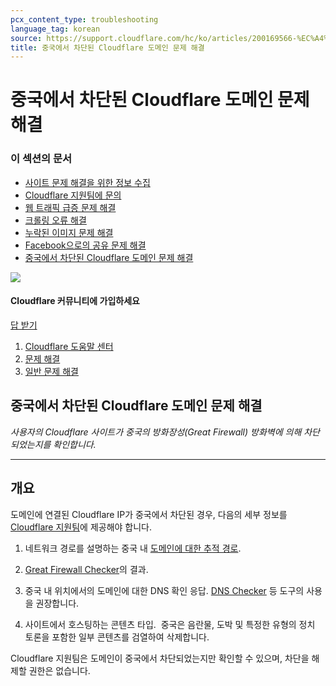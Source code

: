 ```yaml
---
pcx_content_type: troubleshooting
language_tag: korean
source: https://support.cloudflare.com/hc/ko/articles/200169566-%EC%A4%91%EA%B5%AD%EC%97%90%EC%84%9C-%EC%B0%A8%EB%8B%A8%EB%90%9C-Cloudflare-%EB%8F%84%EB%A9%94%EC%9D%B8-%EB%AC%B8%EC%A0%9C-%ED%95%B4%EA%B2%B0
title: 중국에서 차단된 Cloudflare 도메인 문제 해결
---
```


# 중국에서 차단된 Cloudflare 도메인 문제 해결

### 이 섹션의 문서

-   [사이트 문제 해결을 위한 정보 수집](https://support.cloudflare.com/hc/ko/articles/203118044-%EC%82%AC%EC%9D%B4%ED%8A%B8-%EB%AC%B8%EC%A0%9C-%ED%95%B4%EA%B2%B0%EC%9D%84-%EC%9C%84%ED%95%9C-%EC%A0%95%EB%B3%B4-%EC%88%98%EC%A7%91 "사이트 문제 해결을 위한 정보 수집")
-   [Cloudflare 지원팀에 문의](https://support.cloudflare.com/hc/ko/articles/200172476-Cloudflare-%EC%A7%80%EC%9B%90%ED%8C%80%EC%97%90-%EB%AC%B8%EC%9D%98 "Cloudflare 지원팀에 문의")
-   [웹 트래픽 급증 문제 해결](https://support.cloudflare.com/hc/ko/articles/200172906-%EC%9B%B9-%ED%8A%B8%EB%9E%98%ED%94%BD-%EA%B8%89%EC%A6%9D-%EB%AC%B8%EC%A0%9C-%ED%95%B4%EA%B2%B0 "웹 트래픽 급증 문제 해결")
-   [크롤링 오류 해결](https://support.cloudflare.com/hc/ko/articles/200169806-%ED%81%AC%EB%A1%A4%EB%A7%81-%EC%98%A4%EB%A5%98-%ED%95%B4%EA%B2%B0 "크롤링 오류 해결")
-   [누락된 이미지 문제 해결](https://support.cloudflare.com/hc/ko/articles/200169906-%EB%88%84%EB%9D%BD%EB%90%9C-%EC%9D%B4%EB%AF%B8%EC%A7%80-%EB%AC%B8%EC%A0%9C-%ED%95%B4%EA%B2%B0 "누락된 이미지 문제 해결")
-   [Facebook으로의 공유 문제 해결](https://support.cloudflare.com/hc/ko/articles/217720788-Facebook%EC%9C%BC%EB%A1%9C%EC%9D%98-%EA%B3%B5%EC%9C%A0-%EB%AC%B8%EC%A0%9C-%ED%95%B4%EA%B2%B0 "Facebook으로의 공유 문제 해결")
-   [중국에서 차단된 Cloudflare 도메인 문제 해결](https://support.cloudflare.com/hc/ko/articles/200169566-%EC%A4%91%EA%B5%AD%EC%97%90%EC%84%9C-%EC%B0%A8%EB%8B%A8%EB%90%9C-Cloudflare-%EB%8F%84%EB%A9%94%EC%9D%B8-%EB%AC%B8%EC%A0%9C-%ED%95%B4%EA%B2%B0 "중국에서 차단된 Cloudflare 도메인 문제 해결")

![](/images/support/513a9e8b35eaed0a35fce9cc22f9972e37872a33.png)

#### Cloudflare 커뮤니티에 가입하세요

[답 받기](https://community.cloudflare.com/)

1.  [Cloudflare 도움말 센터](https://support.cloudflare.com/hc/ko)
2.  [문제 해결](https://support.cloudflare.com/hc/ko/categories/200276217-%EB%AC%B8%EC%A0%9C-%ED%95%B4%EA%B2%B0)
3.  [일반 문제 해결](https://support.cloudflare.com/hc/ko/sections/200804937-%EC%9D%BC%EB%B0%98-%EB%AC%B8%EC%A0%9C-%ED%95%B4%EA%B2%B0)

## 중국에서 차단된 Cloudflare 도메인 문제 해결

_사용자의 Cloudflare 사이트가 중국의 방화장성(Great Firewall) 방화벽에 의해 차단되었는지를 확인합니다._

___

## 개요

도메인에 연결된 Cloudflare IP가 중국에서 차단된 경우, 다음의 세부 정보를 [Cloudflare 지원팀](https://support.cloudflare.com/hc/articles/200172476)에 제공해야 합니다.

1. 네트워크 경로를 설명하는 중국 내 [도메인에 대한 추적 경로](http://support.cloudflare.com/entries/22050846-how-do-i-run-a-traceroute).

2. [Great Firewall Checker](http://www.greatfirewallofchina.org/)의 결과.

3. 중국 내 위치에서의 도메인에 대한 DNS 확인 응답. [DNS Checker](https://dnschecker.org/) 등 도구의 사용을 권장합니다.

4. 사이트에서 호스팅하는 콘텐츠 타입.  중국은 음란물, 도박 및 특정한 유형의 정치 토론을 포함한 일부 콘텐츠를 검열하여 삭제합니다.

Cloudflare 지원팀은 도메인이 중국에서 차단되었는지만 확인할 수 있으며, 차단을 해제할 권한은 없습니다.
